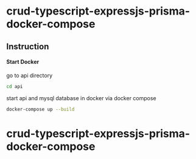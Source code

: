 # crud-typescript-expressjs-prisma-docker-compose

## Instruction

#### Start Docker 

go to api directory

```bash
cd api
```

start api and mysql database in docker via docker compose

```bash
docker-compose up --build
```
# crud-typescript-expressjs-prisma-docker-compose
